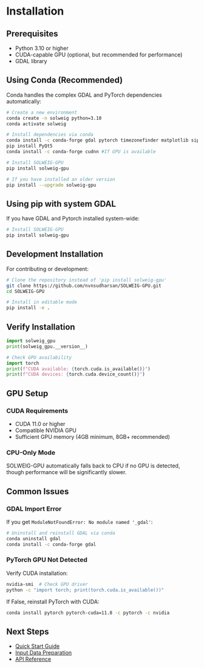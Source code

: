 # Installation

## Prerequisites

- Python 3.10 or higher
- CUDA-capable GPU (optional, but recommended for performance)
- GDAL library

## Using Conda (Recommended)

Conda handles the complex GDAL and PyTorch dependencies automatically:

```bash
# Create a new environment
conda create -n solweig python=3.10
conda activate solweig

# Install dependencies via conda
conda install -c conda-forge gdal pytorch timezonefinder matplotlib sip 
pip install PyQt5
conda install -c conda-forge cudnn #If GPU is available

# Install SOLWEIG-GPU
pip install solweig-gpu

# If you have installed an older version
pip install --upgrade solweig-gpu
```

## Using pip with system GDAL

If you have GDAL and Pytorch installed system-wide:

```bash
# Install SOLWEIG-GPU
pip install solweig-gpu
```

## Development Installation

For contributing or development:

```bash
# Clone the repository instead of 'pip install solweig-gpu'
git clone https://github.com/nvnsudharsan/SOLWEIG-GPU.git
cd SOLWEIG-GPU

# Install in editable mode
pip install -e .
```

## Verify Installation

```python
import solweig_gpu
print(solweig_gpu.__version__)

# Check GPU availability
import torch
print(f"CUDA available: {torch.cuda.is_available()}")
print(f"CUDA devices: {torch.cuda.device_count()}")
```

## GPU Setup

### CUDA Requirements

- CUDA 11.0 or higher
- Compatible NVIDIA GPU 
- Sufficient GPU memory (4GB minimum, 8GB+ recommended)

### CPU-Only Mode

SOLWEIG-GPU automatically falls back to CPU if no GPU is detected, though performance will be significantly slower.

## Common Issues

### GDAL Import Error

If you get `ModuleNotFoundError: No module named '_gdal'`:

```bash
# Uninstall and reinstall GDAL via conda
conda uninstall gdal
conda install -c conda-forge gdal
```

### PyTorch GPU Not Detected

Verify CUDA installation:

```bash
nvidia-smi  # Check GPU driver
python -c "import torch; print(torch.cuda.is_available())"
```

If False, reinstall PyTorch with CUDA:

```bash
conda install pytorch pytorch-cuda=11.8 -c pytorch -c nvidia
```

## Next Steps

- [Quick Start Guide](quickstart.md)
- [Input Data Preparation](input_data.md)
- [API Reference](api.rst)
